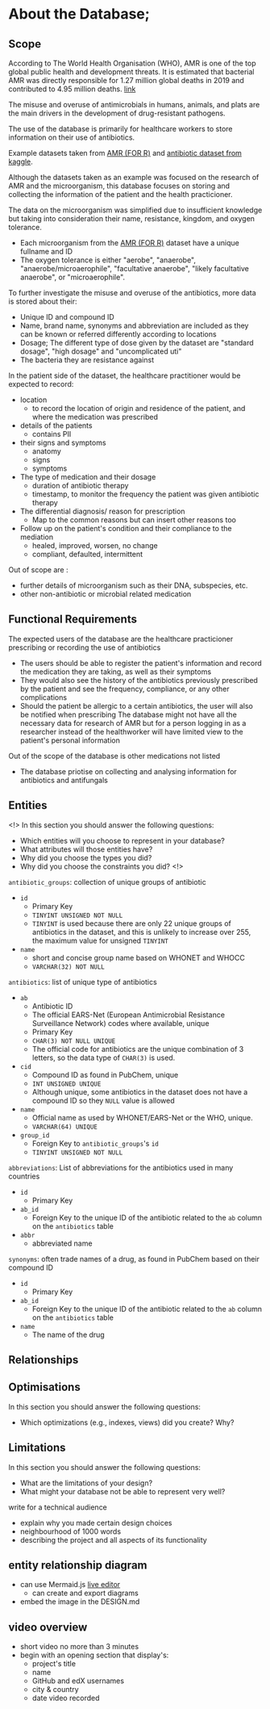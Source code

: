 # About the Database;
## Scope
According to The World Health Organisation (WHO), AMR is one of the top global public health and development threats. It is estimated that bacterial AMR was directly responsible for 1.27 million global deaths in 2019 and contributed to 4.95 million deaths. [link](https://www.who.int/news-room/fact-sheets/detail/antimicrobial-resistance)

The misuse and overuse of antimicrobials in humans, animals, and plats are the main drivers in the development of drug-resistant pathogens.

The use of the database is primarily for healthcare workers to store information on their use of antibiotics.

Example datasets taken from [AMR (FOR R)](https://msberends.github.io/AMR/index.html) and [antibiotic dataset from kaggle](https://www.kaggle.com/datasets/kanchana1990/antibiotic-dataset).

Although the datasets taken as an example was focused on the research of AMR and the microorganism, this database focuses on storing and collecting the information of the patient and the health practicioner.

The data on the microorganism was simplified due to insufficient knowledge but taking into consideration their name, resistance, kingdom, and oxygen tolerance.
- Each microorganism from the [AMR (FOR R)](https://msberends.github.io/AMR/index.html) dataset have a unique fullname and ID
- The oxygen tolerance is either "aerobe", "anaerobe", "anaerobe/microaerophile", "facultative anaerobe", "likely facultative anaerobe", or "microaerophile".


To further investigate the misuse and overuse of the antibiotics, more data is stored about their:
- Unique ID and compound ID
- Name, brand name, synonyms and abbreviation are included as they can be known or referred differently according to locations
- Dosage; The different type of dose given by the dataset are "standard  dosage", "high dosage" and "uncomplicated uti"
- The bacteria they are resistance against

In the patient side of the dataset, the healthcare practitioner would be expected to record:
- location
    - to record the location of origin and residence of the patient, and where the medication was prescribed
- details of the patients
    - contains PII
- their signs and symptoms
    - anatomy
    - signs
    - symptoms
- The type of medication and their dosage
    - duration of antibiotic therapy
    - timestamp, to monitor the frequency the patient was given antibiotic therapy
- The differential diagnosis/ reason for prescription
    - Map to the common reasons but can insert other reasons too
- Follow up on the patient's condition and their compliance to the mediation
    - healed, improved, worsen, no change
    - compliant, defaulted, intermittent

Out of scope are :
- further details of microorganism such as their DNA, subspecies, etc.
- other non-antibiotic or microbial related medication

## Functional Requirements
The expected users of the database are the healthcare practicioner prescribing or recording the use of antibiotics
- The users should be able to register the patient's information and record the medication they are taking, as well as their symptoms
- They would also see the history of the antibiotics previously prescribed by the patient and see the frequency, compliance, or any other complications
- Should the patient be allergic to a certain antibiotics, the user will also be notified when prescribing
The database might not have all the necessary data for research of AMR but for a person logging in as a researcher instead of the healthworker will have limited view to the patient's personal information

Out of the scope of the database is other medications not listed
- The database priotise on collecting and analysing information for antibiotics and antifungals

## Entities
<!>
In this section you should answer the following questions:

* Which entities will you choose to represent in your database?
* What attributes will those entities have?
* Why did you choose the types you did?
* Why did you choose the constraints you did?
<!>

`antibiotic_groups`: collection of unique groups of antibiotic
- `id`
    - Primary Key
    - `TINYINT UNSIGNED NOT NULL`
    - `TINYINT` is used because there are only 22 unique groups of antibiotics in the dataset, and this is unlikely to increase over 255, the maximum value for unsigned `TINYINT`
- `name`
    - short and concise group name based on WHONET and WHOCC
    - `VARCHAR(32) NOT NULL`

`antibiotics`: list of unique type of antibiotics
- `ab`
    - Antibiotic ID
    - The official EARS-Net (European Antimicrobial Resistance Surveillance Network) codes where available, unique
    - Primary Key
    - `CHAR(3) NOT NULL UNIQUE`
    - The official code for antibiotics are the unique combination of 3 letters, so the data type of `CHAR(3)` is used.
- `cid`
    - Compound ID as found in PubChem, unique
    - `INT UNSIGNED UNIQUE`
    - Although unique, some antibiotics in the dataset does not have a compound ID so they `NULL` value is allowed
- `name`
    - Official name as used by WHONET/EARS-Net or the WHO, unique.
    - `VARCHAR(64) UNIQUE`
- `group_id`
    - Foreign Key to `antibiotic_groups`'s `id`
    - `TINYINT UNSIGNED NOT NULL`

`abbreviations`: List of abbreviations for the antibiotics used in many countries
- `id`
    - Primary Key
- `ab_id`
    - Foreign Key to the unique ID of the antibiotic related to the `ab` column on the `antibiotics` table
- `abbr`
    - abbreviated name

`synonyms`: often trade names of a drug, as found in PubChem based on their compound ID
- `id`
    - Primary Key
- `ab_id`
    - Foreign Key to the unique ID of the antibiotic related to the `ab` column on the `antibiotics` table
- `name`
    - The name of the drug

## Relationships

## Optimisations
In this section you should answer the following questions:

* Which optimizations (e.g., indexes, views) did you create? Why?

## Limitations
In this section you should answer the following questions:

* What are the limitations of your design?
* What might your database not be able to represent very well?


write for a technical audience 
- explain why you made certain design choices
- neighbourhood of 1000 words
- describing the project and all aspects of its functionality

## entity relationship diagram
- can use Mermaid.js [live editor](https://mermaid.live/)
    - can create and export diagrams
- embed the image in the DESIGN.md

## video overview
- short video no more than 3 minutes
- begin with an opening section that display's:
    - project's title
    - name
    - GitHub and edX usernames
    - city & country
    - date video recorded